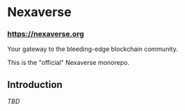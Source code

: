 # Nexaverse

### https://nexaverse.org

Your gateway to the bleeding-edge blockchain community.

This is the "official" Nexaverse monorepo.

## Introduction

_TBD_
